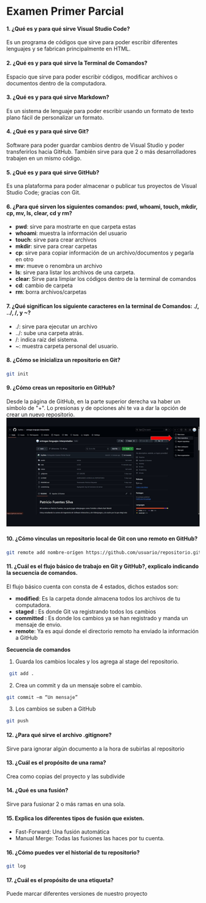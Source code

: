 # Examen Primer Parcial

#### 1. ¿Qué es y para qué sirve Visual Studio Code? 
Es un programa de códigos que sirve para poder escribir diferentes lenguajes y se fabrican principalmente en HTML.

####	2. ¿Qué es y para qué sirve la Terminal de Comandos? 
Espacio que sirve para poder escribir códigos, modificar archivos o documentos dentro de la computadora.

####	3. ¿Qué es y para qué sirve Markdown? 
Es un sistema de lenguaje para poder escribir usando un formato de texto plano fácil de personalizar un formato.

####	4. ¿Qué es y para qué sirve Git? 
Software para poder guardar cambios dentro de Visual Studio y poder transferirlos hacia GitHub. También sirve para que 2 o más desarrolladores trabajen en un mismo código.

####	5. ¿Qué es y para qué sirve GitHub? 
Es una plataforma para poder almacenar o publicar tus proyectos de Visual Studio Code; gracias con Git. 

####	6. ¿Para qué sirven los siguientes comandos: pwd, whoami, touch, mkdir, cp, mv, ls, clear, cd y rm? 
- **pwd**: sirve para mostrarte en que carpeta estas
- **whoami**: muestra la información del usuario
- **touch**:  sirve para crear archivos
- **mkdir**: sirve para crear carpetas
- **cp**: sirve para copiar información de un archivo/documentos y pegarla en otro
- **mv**: mueve o renombra un archivo
- **ls**: sirve para listar los archivos de una carpeta.
- **clear**: Sirve para limpiar los códigos dentro de la terminal de comandos
- **cd**: cambio de carpeta
- **rm**: borra archivos/carpetas
 
####	7. ¿Qué significan los siguiente caracteres en la terminal de Comandos: ./, ../, /, y ~? 
- 	./: sirve para ejecutar un archivo 
-	../: sube una carpeta atrás.
-	/: indica raíz del sistema.
-	~: muestra carpeta personal del usuario.

####	8. ¿Cómo se inicializa un repositorio en Git? 

``` bash
git init
```

####	9. ¿Cómo creas un repositorio en GitHub?
Desde la página de GitHub, en la parte superior derecha va haber un símbolo de "+". Lo presionas y de opciones ahi te va a dar la opción de crear un nuevo repositorio.
![Mi Cara:](/assets/Crear_Un_Repositorio.jpg)

#### 10. ¿Cómo vinculas un repositorio local de Git con uno remoto en GitHub? 
``` bash
git remote add nombre-orígen https://github.com/usuario/repositorio.git
```


####	11. ¿Cuál es el flujo básico de trabajo en Git y GitHub?, explicalo indicando la secuencia de comandos. 

El flujo básico cuenta con consta de 4 estados, dichos estados son:

- **modified**: Es la carpeta donde almacena todos los archivos de tu computadora.
- **staged** : Es donde Git va registrando todos los cambios
- **committed** : Es donde los cambios ya se han registrado y manda un mensaje de envio.
- **remote**: Ya es aqui donde el directorio remoto ha enviado la información a GitHub

**Secuencia de comandos**
1. Guarda los cambios locales y los agrega al stage del repositorio.

``` bash
 git add .
```

2. Crea un commit y da un mensaje sobre el cambio.

``` bash
git commit –m “Un mensaje”
```
3. Los cambios se suben a GitHub

``` bash
git push
```

####	12. ¿Para qué sirve el archivo .gitignore? 
Sirve para ignorar algún documento a la hora de subirlas al repositorio



####	13. ¿Cuál es el propósito de una rama? 
Crea como copias del proyecto y las subdivide

####	14. ¿Qué es una fusión? 
Sirve para fusionar 2 o más ramas en una sola.

####	15. Explica los diferentes tipos de fusión que existen. 
- Fast-Forward: Una fusión automática
- Manual Merge: Todas las fusiones las haces por tu cuenta.
####	16. ¿Cómo puedes ver el historial de tu repositorio?
``` bash
git log 
```

####	17. ¿Cuál es el propósito de una etiqueta?
Puede marcar diferentes versiones de nuestro proyecto
